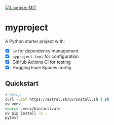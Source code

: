 [![License: MIT](https://img.shields.io/badge/License-MIT-yellow.svg)](https://opensource.org/licenses/MIT)

# myproject

A Python starter project with:

- [x] `uv` for dependency management
- [x] `pyproject.toml` for configuration
- [x] GitHub Actions CI for testing
- [x] Hugging Face Spaces config

## Quickstart

```bash
# Setup
curl -LsSf https://astral.sh/uv/install.sh | sh
uv venv
source .venv/bin/activate
uv pip install -e .
pytest
```
